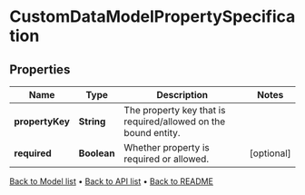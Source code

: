 

# CustomDataModelPropertySpecification


## Properties

| Name | Type | Description | Notes |
|------------ | ------------- | ------------- | -------------|
|**propertyKey** | **String** | The property key that is required/allowed on the bound entity. |  |
|**required** | **Boolean** | Whether property is required or allowed. |  [optional] |



[Back to Model list](../README.md#documentation-for-models) &#8226; [Back to API list](../README.md#documentation-for-api-endpoints) &#8226; [Back to README](../README.md)


